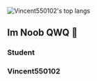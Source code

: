 <!--![Vincent550102's github stats](https://github-readme-stats.vercel.app/api?username=Vincent550102&count_private=true&show_icons=true&include_all_commits=true&theme=radical)  -->
![Vincent550102's top langs](https://github-readme-stats.vercel.app/api/top-langs/?username=Vincent550102&layout=compact&theme=radical)
## Im Noob QWQ :8ball: 
### Student
### Vincent550102
